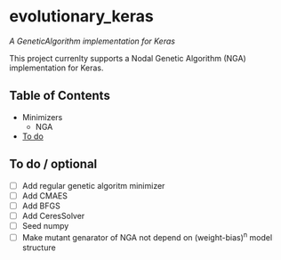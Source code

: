 # evolutionary_keras

*A GeneticAlgorithm implementation for Keras*

This project currenlty supports a Nodal Genetic Algorithm (NGA) implementation for Keras.

## Table of Contents
 * Minimizers
    * NGA
 * [To do](#todo)

## To do / optional
- [ ] Add regular genetic algoritm minimizer
- [ ] Add CMAES
- [ ] Add BFGS
- [ ] Add CeresSolver
- [ ] Seed numpy
- [ ] Make mutant genarator of NGA not depend on (weight-bias)<sup>n</sup> model structure 
